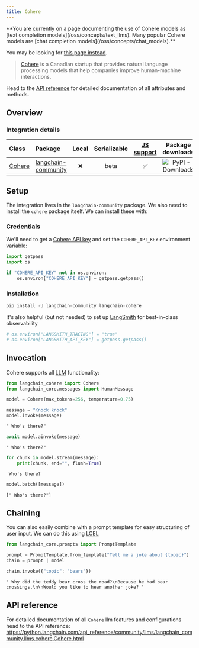 ```yaml
---
title: Cohere
---
```


<Warning>
**You are currently on a page documenting the use of Cohere models as [text completion models](/oss/concepts/text_llms). Many popular Cohere models are [chat completion models](/oss/concepts/chat_models).**


You may be looking for [this page instead](/oss/integrations/chat/cohere/).
</Warning>

>[Cohere](https://cohere.ai/about) is a Canadian startup that provides natural language processing models that help companies improve human-machine interactions.

Head to the [API reference](https://python.langchain.com/api_reference/community/llms/langchain_community.llms.cohere.Cohere.html) for detailed documentation of all attributes and methods.

## Overview
### Integration details

| Class | Package | Local | Serializable | [JS support](https://js.langchain.com/docs/integrations/llms/cohere/) | Package downloads | Package latest |
| :--- | :--- | :---: | :---: |  :---: | :---: | :---: |
| [Cohere](https://python.langchain.com/api_reference/community/llms/langchain_community.llms.cohere.Cohere.html) | [langchain-community](https://python.langchain.com/api_reference/community/index.html) | ❌ | beta | ✅ | ![PyPI - Downloads](https://img.shields.io/pypi/dm/langchain_community?style=flat-square&label=%20) | ![PyPI - Version](https://img.shields.io/pypi/v/langchain_community?style=flat-square&label=%20) |


## Setup

The integration lives in the `langchain-community` package. We also need to install the `cohere` package itself. We can install these with:

### Credentials

We'll need to get a [Cohere API key](https://cohere.com/) and set the `COHERE_API_KEY` environment variable:


```python
import getpass
import os

if "COHERE_API_KEY" not in os.environ:
    os.environ["COHERE_API_KEY"] = getpass.getpass()
```

### Installation


```python
pip install -U langchain-community langchain-cohere
```

It's also helpful (but not needed) to set up [LangSmith](https://smith.langchain.com/) for best-in-class observability


```python
# os.environ["LANGSMITH_TRACING"] = "true"
# os.environ["LANGSMITH_API_KEY"] = getpass.getpass()
```

## Invocation

Cohere supports all [LLM](/docs/how_to#llms) functionality:


```python
from langchain_cohere import Cohere
from langchain_core.messages import HumanMessage
```


```python
model = Cohere(max_tokens=256, temperature=0.75)
```


```python
message = "Knock knock"
model.invoke(message)
```



```output
" Who's there?"
```



```python
await model.ainvoke(message)
```



```output
" Who's there?"
```



```python
for chunk in model.stream(message):
    print(chunk, end="", flush=True)
```
```output
 Who's there?
```

```python
model.batch([message])
```



```output
[" Who's there?"]
```


## Chaining

You can also easily combine with a prompt template for easy structuring of user input. We can do this using [LCEL](/oss/concepts/lcel)


```python
from langchain_core.prompts import PromptTemplate

prompt = PromptTemplate.from_template("Tell me a joke about {topic}")
chain = prompt | model
```


```python
chain.invoke({"topic": "bears"})
```



```output
' Why did the teddy bear cross the road?\nBecause he had bear crossings.\n\nWould you like to hear another joke? '
```


## API reference

For detailed documentation of all `Cohere` llm features and configurations head to the API reference: https://python.langchain.com/api_reference/community/llms/langchain_community.llms.cohere.Cohere.html
